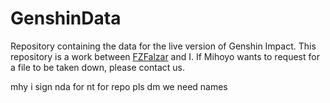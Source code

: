 # GenshinData
Repository containing the data for the live version of Genshin Impact. This repository is a work between [FZFalzar](https://github.com/FZFalzar) and I. If Mihoyo wants to request for a file to be taken down, please contact us.

mhy i sign nda for nt for repo pls dm we need names
